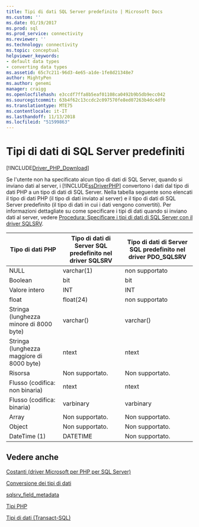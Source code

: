 ```yaml
---
title: Tipi di dati SQL Server predefinito | Microsoft Docs
ms.custom: ''
ms.date: 01/19/2017
ms.prod: sql
ms.prod_service: connectivity
ms.reviewer: ''
ms.technology: connectivity
ms.topic: conceptual
helpviewer_keywords:
- default data types
- converting data types
ms.assetid: 65c7c211-96d3-4e65-a1de-1fe8d21348e7
author: MightyPen
ms.author: genemi
manager: craigg
ms.openlocfilehash: e3ccdf7ffa8b5eaf01108ca0492b9b5db9ecc042
ms.sourcegitcommit: 63b4f62c13ccdc2c097570fe8ed07263b4dc4df0
ms.translationtype: MTE75
ms.contentlocale: it-IT
ms.lasthandoff: 11/13/2018
ms.locfileid: "51599863"
---
```

# <a name="default-sql-server-data-types"></a>Tipi di dati di SQL Server predefiniti
[!INCLUDE[Driver_PHP_Download](../../includes/driver_php_download.md)]

Se l'utente non ha specificato alcun tipo di dati di SQL Server, quando si inviano dati al server, i [!INCLUDE[ssDriverPHP](../../includes/ssdriverphp_md.md)] convertono i dati dal tipo di dati PHP a un tipo di dati di SQL Server. Nella tabella seguente sono elencati il tipo di dati PHP (il tipo di dati inviato al server) e il tipo di dati di SQL Server predefinito (il tipo di dati in cui i dati vengono convertiti). Per informazioni dettagliate su come specificare i tipi di dati quando si inviano dati al server, vedere [Procedura: Specificare i tipi di dati di SQL Server con il driver SQLSRV](../../connect/php/how-to-specify-sql-server-data-types-when-using-the-sqlsrv-driver.md).  
  
|Tipo di dati PHP|Tipo di dati di Server SQL predefinito nel driver SQLSRV|Tipo di dati di Server SQL predefinito nel driver PDO_SQLSRV|  
|-----------------|------------------------------------------------|-----------------------------------------------------|  
|NULL|varchar(1)|non supportato|  
|Boolean|bit|bit|  
|Valore intero|INT|INT|  
|float|float(24)|non supportato|  
|Stringa (lunghezza minore di 8000 byte)|varchar(<string length>)|varchar(<string length>)|  
|Stringa (lunghezza maggiore di 8000 byte)|ntext|ntext|  
|Risorsa|Non supportato.|Non supportato.|  
|Flusso (codifica: non binaria)|ntext|ntext|  
|Flusso (codifica: binaria)|varbinary|varbinary|  
|Array|Non supportato.|Non supportato.|  
|Object|Non supportato.|Non supportato.|  
|DateTime (1)|DATETIME|Non supportato.|  
  
## <a name="see-also"></a>Vedere anche  
[Costanti &#40;driver Microsoft per PHP per SQL Server&#41;](../../connect/php/constants-microsoft-drivers-for-php-for-sql-server.md)

[Conversione dei tipi di dati](../../connect/php/converting-data-types.md)

[sqlsrv_field_metadata](../../connect/php/sqlsrv-field-metadata.md)

[Tipi PHP](https://php.net/manual/language.types.php)

[Tipi di dati (Transact-SQL)](https://docs.microsoft.com/sql/t-sql/data-types/data-types-transact-sql)  
  
